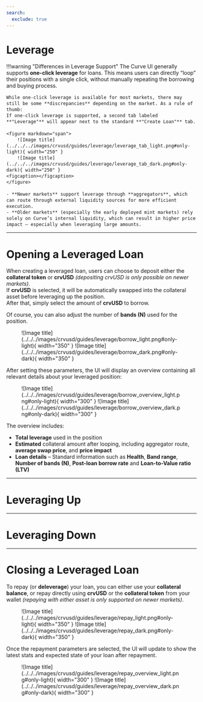 ```yaml
---
search:
  exclude: true
---
```


<h1>Leverage</h1>

!!!warning "Differences in Leverage Support"
    The Curve UI generally supports **one-click leverage** for loans. This means users can directly “loop” their positions with a single click, without manually repeating the borrowing and buying process.

    While one-click leverage is available for most markets, there may still be some **discrepancies** depending on the market. As a rule of thumb:  
    If one-click leverage is supported, a second tab labeled **"Leverage"** will appear next to the standard **"Create Loan"** tab.

    <figure markdown="span">
        ![Image title](../../../images/crvusd/guides/leverage/leverage_tab_light.png#only-light){ width="250" }
        ![Image title](../../../images/crvusd/guides/leverage/leverage_tab_dark.png#only-dark){ width="250" }
    <figcaption></figcaption>
    </figure>

    - **Newer markets** support leverage through **aggregators**, which can route through external liquidity sources for more efficient execution.  
    - **Older markets** (especially the early deployed mint markets) rely solely on Curve’s internal liquidity, which can result in higher price impact — especially when leveraging large amounts.


---

# **Opening a Leveraged Loan**

When creating a leveraged loan, users can choose to deposit either the **collateral token** or **crvUSD** *(depositing crvUSD is only possible on newer markets)*.  
If **crvUSD** is selected, it will be automatically swapped into the collateral asset before leveraging up the position.  
After that, simply select the amount of **crvUSD** to borrow.

Of course, you can also adjust the number of **bands (N)** used for the position.

<figure markdown="span">
    ![Image title](../../../images/crvusd/guides/leverage/borrow_light.png#only-light){ width="350" }
    ![Image title](../../../images/crvusd/guides/leverage/borrow_dark.png#only-dark){ width="350" }
    <figcaption></figcaption>
</figure>

After setting these parameters, the UI will display an overview containing all relevant details about your leveraged position:

<figure markdown="span">
    ![Image title](../../../images/crvusd/guides/leverage/borrow_overview_light.png#only-light){ width="300" }
    ![Image title](../../../images/crvusd/guides/leverage/borrow_overview_dark.png#only-dark){ width="300" }
    <figcaption></figcaption>
</figure>

The overview includes:

- **Total leverage** used in the position  
- **Estimated** collateral amount after looping, including aggregator route, **average swap price**, and **price impact**
- **Loan details** – Standard information such as **Health**, **Band range**, **Number of bands (N)**, **Post-loan borrow rate** and **Loan-to-Value ratio (LTV)**

---

# **Leveraging Up**

---

# **Leveraging Down**

---

# **Closing a Leveraged Loan**

To repay (or **deleverage**) your loan, you can either use your **collateral balance**, or repay directly using **crvUSD** or the **collateral token** from your wallet *(repaying with either asset is only supported on newer markets)*.

<figure markdown="span">
    ![Image title](../../../images/crvusd/guides/leverage/repay_light.png#only-light){ width="350" }
    ![Image title](../../../images/crvusd/guides/leverage/repay_dark.png#only-dark){ width="350" }
    <figcaption></figcaption>
</figure>

Once the repayment parameters are selected, the UI will update to show the latest stats and expected state of your loan after repayment.

<figure markdown="span">
    ![Image title](../../../images/crvusd/guides/leverage/repay_overview_light.png#only-light){ width="300" }
    ![Image title](../../../images/crvusd/guides/leverage/repay_overview_dark.png#only-dark){ width="300" }
    <figcaption></figcaption>
</figure>
